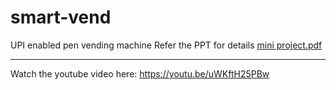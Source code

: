 # smart-vend
UPI enabled pen vending machine
Refer the PPT for details
[mini project.pdf](https://github.com/Shafi852/smart-vend/files/9254866/mini.project.pdf)
____________________________________________________________________________________________________________________

Watch the youtube video here: https://youtu.be/uWKftH25PBw

